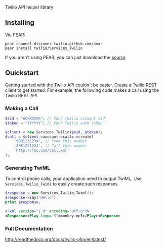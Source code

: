 Twilio API helper library

## Installing

Via PEAR:

    pear channel-discover twilio.github.com/pear
    pear install twilio/Services_Twilio

If you aren't using PEAR, you can just download the [source](https://github.com/twilio/pear/blob/gh-pages/get/Services_Twilio-3.0.0.tar?raw=true>)

## Quickstart

Getting started with the Twilio API couldn't be easier. Create a Twilio REST client to get started. For example, the following code makes a call using the Twilio REST API.

### Making a Call

```php
$sid = "ACXXXXXX"; // Your Twilio account sid
$token = "YYYYYY"; // Your Twilio auth token

$client = new Services_Twilio($sid, $token);
$call = $client->account->calls->create(
    '9991231234', // From this number
    '8881231234', // Call this number
    'http://foo.com/call.xml'
);
```

### Generating TwiML

To control phone calls, your application need to output TwiML. Use `Services_Twilio_Twiml` to easily create such responses.

```php
$response = new Services_Twilio_Twiml();
$response->say('Hello');
print $response;
```

```xml
<?xml version="1.0" encoding="utf-8"?>
<Response><Play loop="5">monkey.mp3</Play><Response>
```

### Full Documentation

http://readthedocs.org/docs/twilio-php/en/latest/
